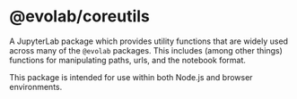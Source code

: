 # @evolab/coreutils

A JupyterLab package which provides utility functions that are widely used
across many of the `@evolab` packages. This includes (among other things)
functions for manipulating paths, urls, and the notebook format.

This package is intended for use within both Node.js and browser environments.
